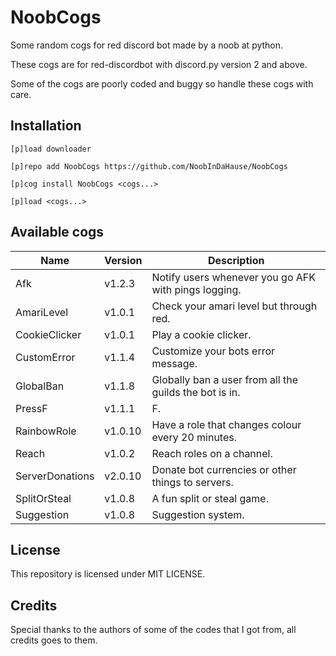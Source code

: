 # NoobCogs

Some random cogs for red discord bot made by a noob at python.

These cogs are for red-discordbot with discord.py version 2 and above.

Some of the cogs are poorly coded and buggy so handle these cogs with care.

## Installation

```
[p]load downloader

[p]repo add NoobCogs https://github.com/NoobInDaHause/NoobCogs

[p]cog install NoobCogs <cogs...>

[p]load <cogs...>
```

## Available cogs

| Name            |  Version  | Description                                                      |
| --------------- | --------- | ---------------------------------------------------------------- |
| Afk             |  v1.2.3   | Notify users whenever you go AFK with pings logging.             |
| AmariLevel      |  v1.0.1   | Check your amari level but through red.                          |
| CookieClicker   |  v1.0.1   | Play a cookie clicker.                                           |
| CustomError     |  v1.1.4   | Customize your bots error message.                               |
| GlobalBan       |  v1.1.8   | Globally ban a user from all the guilds the bot is in.           |
| PressF          |  v1.1.1   | F.                                                               |
| RainbowRole     |  v1.0.10  | Have a role that changes colour every 20 minutes.                |
| Reach           |  v1.0.2   | Reach roles on a channel.                                        |
| ServerDonations |  v2.0.10  | Donate bot currencies or other things to servers.                |
| SplitOrSteal    |  v1.0.8   | A fun split or steal game.                                       |
| Suggestion      |  v1.0.8   | Suggestion system.                                               |

## License

This repository is licensed under MIT LICENSE.

## Credits

Special thanks to the authors of some of the codes that I got from, all credits goes to them.
